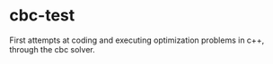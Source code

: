 # cbc-test

First attempts at coding and executing optimization problems in c++, through the cbc solver.
